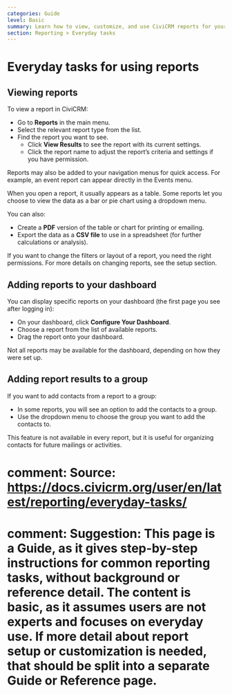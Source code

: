 ```yaml
---
categories: Guide
level: Basic
summary: Learn how to view, customize, and use CiviCRM reports for your nonprofit’s daily needs, including adding report results to groups and displaying reports on your dashboard.
section: Reporting > Everyday tasks
---
```


# Everyday tasks for using reports

## Viewing reports

To view a report in CiviCRM:

- Go to **Reports** in the main menu.
- Select the relevant report type from the list.
- Find the report you want to see.
  - Click **View Results** to see the report with its current settings.
  - Click the report name to adjust the report’s criteria and settings if you have permission.

Reports may also be added to your navigation menus for quick access. For example, an event report can appear directly in the Events menu.

When you open a report, it usually appears as a table. Some reports let you choose to view the data as a bar or pie chart using a dropdown menu.

You can also:
- Create a **PDF** version of the table or chart for printing or emailing.
- Export the data as a **CSV file** to use in a spreadsheet (for further calculations or analysis).

If you want to change the filters or layout of a report, you need the right permissions. For more details on changing reports, see the setup section.

## Adding reports to your dashboard

You can display specific reports on your dashboard (the first page you see after logging in):

- On your dashboard, click **Configure Your Dashboard**.
- Choose a report from the list of available reports.
- Drag the report onto your dashboard.

Not all reports may be available for the dashboard, depending on how they were set up.

## Adding report results to a group

If you want to add contacts from a report to a group:

- In some reports, you will see an option to add the contacts to a group.
- Use the dropdown menu to choose the group you want to add the contacts to.

This feature is not available in every report, but it is useful for organizing contacts for future mailings or activities.

# comment: Source: https://docs.civicrm.org/user/en/latest/reporting/everyday-tasks/
# comment: Suggestion: This page is a Guide, as it gives step-by-step instructions for common reporting tasks, without background or reference detail. The content is basic, as it assumes users are not experts and focuses on everyday use. If more detail about report setup or customization is needed, that should be split into a separate Guide or Reference page.